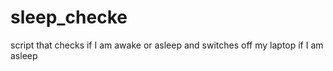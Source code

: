 # sleep_checke
script that checks if I am awake or asleep and switches off my laptop if I am asleep
